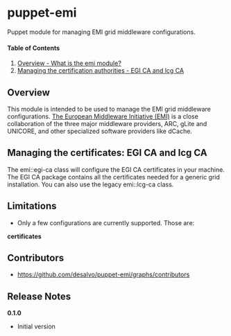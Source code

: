 puppet-emi
======

Puppet module for managing EMI grid middleware configurations.

#### Table of Contents
1. [Overview - What is the emi module?](#overview)
2. [Managing the certification authorities - EGI CA and lcg CA](#managing-the-certificates-egi-ca-and-lcg-ca)

Overview
--------

This module is intended to be used to manage the EMI grid middleware configurations.
[The European Middleware Initiative (EMI)](http://www.eu-emi.eu/) is a close collaboration of the three major middleware providers,
ARC, gLite and UNICORE, and other specialized software providers like dCache.

Managing the certificates: EGI CA and lcg CA
------------------------------------------------------

The emi::egi-ca class will configure the EGI CA certificates in your machine. The EGI CA package contains all the certificates needed for a generic grid installation.
You can also use the legacy emi::lcg-ca class.

Limitations
------------

* Only a few configurations are currently supported. Those are:

**certificates**

Contributors
------------

* https://github.com/desalvo/puppet-emi/graphs/contributors

Release Notes
-------------

**0.1.0**

* Initial version
